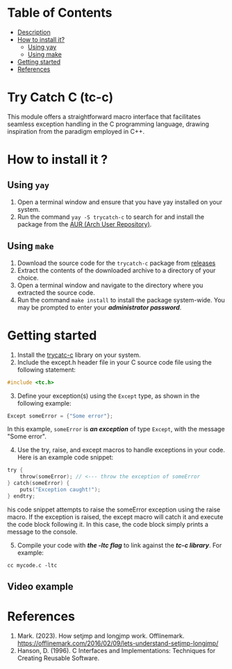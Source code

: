 # Table of Contents
* [Description](https://github.com/alecksandr26/trycatch-c#try-catch-c-tc-c)
* [How to install it?](https://github.com/alecksandr26/trycatch-c#how-to-install-it-)
    * [Using yay](https://github.com/alecksandr26/trycatch-c#using-yay)
    * [Using make](https://github.com/alecksandr26/trycatch-c#using-make)
* [Getting started](https://github.com/alecksandr26/trycatch-c#getting-started)
* [References](https://github.com/alecksandr26/trycatch-c#references)

# Try Catch C (tc-c)
This module offers a straightforward macro interface that facilitates seamless exception handling in the C programming language, drawing inspiration from the paradigm employed in C++.

# How to install it ?
## Using `yay`
1. Open a terminal window and ensure that you have yay installed on your system.
2. Run the command `yay -S trycatch-c` to search for and install the package from the [AUR (Arch User Repository)](https://aur.archlinux.org/packages/trycatch-c).

## Using `make`
1. Download the source code for the `trycatch-c` package from [releases](https://github.com/alecksandr26/trycatch-c/archive/refs/tags/v1.2.0.tar.gz)
2. Extract the contents of the downloaded archive to a directory of your choice.
3. Open a terminal window and navigate to the directory where you extracted the source code.
4. Run the command `make install` to install the package system-wide. You may be prompted to enter your ***administrator password***.

# Getting started
1. Install the [trycatc-c](https://github.com/alecksandr26/tc-c#how-to-install-it-) library on your system.
2. Include the except.h header file in your C source code file using the following statement:
```c
#include <tc.h>
```
3. Define your exception(s) using the `Except` type, as shown in the following example:
```c
Except someError = {"Some error"};
```
In this example, `someError` is ***an exception*** of type `Except`, with the message "Some error".

4. Use the try, raise, and except macros to handle exceptions in your code. Here is an example code snippet:
```c
try {
    throw(someError); // <--- throw the exception of someError
} catch(someError) {
    puts("Exception caught!");
} endtry;
```
his code snippet attempts to raise the someError exception using the raise macro. If the exception is raised, the except macro will catch it and execute the code block following it. In this case, the code block simply prints a message to the console.

5. Compile your code with ***the -ltc flag*** to link against the ***tc-c library***. For example:
```
cc mycode.c -ltc
```
## Video example



# References
1. Mark. (2023). How setjmp and longjmp work. Offlinemark. https://offlinemark.com/2016/02/09/lets-understand-setjmp-longjmp/
2. Hanson, D. (1996). C Interfaces and Implementations: Techniques for Creating Reusable Software.
